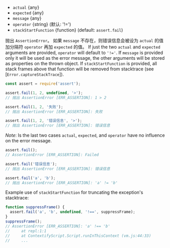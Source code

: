 <!-- YAML
added: v0.1.21
-->
* `actual` {any}
* `expected` {any}
* `message` {any}
* `operator` {string} (默认: '!=')
* `stackStartFunction` {function} (default: `assert.fail`)

抛出 `AssertionError`。
如果 `message` 不存在，则错误信息会被设为 `actual` 的值加分隔符 `operator` 再加 `expected` 的值。
If just the two `actual` and `expected` arguments are provided, `operator` will
default to `'!='`. If `message` is provided only it will be used as the error
message, the other arguments will be stored as properties on the thrown object.
If `stackStartFunction` is provided, all stack frames above that function will
be removed from stacktrace (see [`Error.captureStackTrace`]).

```js
const assert = require('assert');

assert.fail(1, 2, undefined, '>');
// 抛出 AssertionError [ERR_ASSERTION]: 1 > 2

assert.fail(1, 2, '失败');
// 抛出 AssertionError [ERR_ASSERTION]: 失败

assert.fail(1, 2, '错误信息', '>');
// 抛出 AssertionError [ERR_ASSERTION]: 错误信息
```

*Note*: Is the last two cases `actual`, `expected`, and `operator` have no
influence on the error message.

```js
assert.fail();
// AssertionError [ERR_ASSERTION]: Failed

assert.fail('错误信息');
// 抛出 AssertionError [ERR_ASSERTION]: 错误信息

assert.fail('a', 'b');
// 抛出 AssertionError [ERR_ASSERTION]: 'a' != 'b'
```

Example use of `stackStartFunction` for truncating the exception's stacktrace:
```js
function suppressFrame() {
  assert.fail('a', 'b', undefined, '!==', suppressFrame);
}
suppressFrame();
// AssertionError [ERR_ASSERTION]: 'a' !== 'b'
//     at repl:1:1
//     at ContextifyScript.Script.runInThisContext (vm.js:44:33)
//     ...
```

